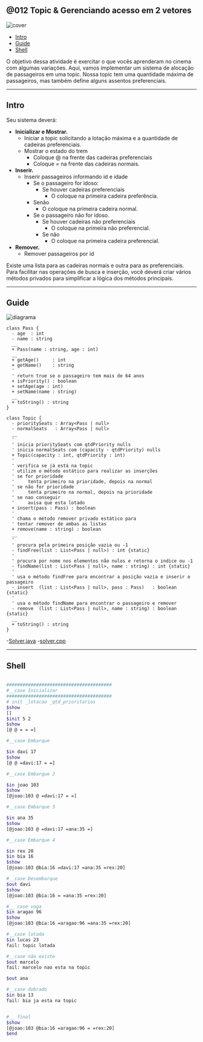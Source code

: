 ## @012 Topic & Gerenciando acesso em 2 vetores

[](solver.cpp)

![cover](https://raw.githubusercontent.com/qxcodepoo/arcade/master/base/012/cover.jpg)

[](toc)

- [Intro](#intro)
- [Guide](#guide)
- [Shell](#shell)
[](toc)


O objetivo dessa atividade é exercitar o que vocês aprenderam no cinema com algumas variações. Aqui, vamos implementar um sistema de alocação de passageiros em uma topic. Nossa topic tem uma quantidade máxima de passageiros, mas também define alguns assentos preferenciais.

***

## Intro

Seu sistema deverá:

- **Inicializar e Mostrar.**
  - Iniciar a topic solicitando a lotação máxima e a quantidade de cadeiras preferenciais.
  - Mostrar o estado do trem
    - Coloque @ na frente das cadeiras preferenciais
    - Coloque = na frente das cadeiras normais.
- **Inserir.**
  - Inserir passageiros informando id e idade
    - Se o passageiro for idoso:
      - Se houver cadeiras preferenciais
        - O coloque na primeira cadeira preferência.
    - Senão
      - O coloque na primeira cadeira normal.
    - Se o passageiro não for idoso.
      - Se houver cadeiras não preferenciais
        - O coloque na primeira não preferencial.
      - Se não
        - O coloque na primeira cadeira preferencial.
- **Remover.**
  - Remover passageiros por id

Existe uma lista para as cadeiras normais e outra para as preferenciais. Para facilitar nas operações de busca e inserção, você deverá criar vários métodos privados para simplificar a lógica dos métodos principais.

***

## Guide

![diagrama](https://raw.githubusercontent.com/qxcodepoo/arcade/master/base/012/diagrama.png)

[](load)[](https://raw.githubusercontent.com/qxcodepoo/arcade/master/base/012/diagrama.puml)[](fenced:filter:plantuml)

```plantuml
class Pass {
  - age  : int
  - name : string
  __
  + Pass(name : string, age : int)
  __
  + getAge()     : int
  + getName()    : string
  '
  ' return true se o passageiro tem mais de 64 anos
  + isPriority() : boolean
  + setAge(age : int)
  + setName(name : string)
  __
  + toString() : string
}

class Topic {
  - prioritySeats : Array<Pass | null>
  - normalSeats   : Array<Pass | null>
  __
  '
  ' inicia prioritySeats com qtdPriority nulls
  ' inicia normalSeats com (capacity - qtdPriority) nulls
  + Topic(capacity : int, qtdPriority : int)
  '
  ' verifica se já está na topic
  ' utilize o método estático para realizar as inserções
  ' se for prioridade 
  '     tenta primeiro na prioridade, depois na normal
  ' se não for prioridade
  '     tenta primeiro na normal, depois na prioridade
  ' se nao conseguir
  '     avisa que esta lotado
  + insert(pass : Pass) : boolean
  ' 
  ' chama o método remover privado estático para 
  ' tentar remover de ambas as listas
  + remove(name : string) : boolean
  __
  '
  ' procura pela primeira posição vazia ou -1
  - findFree(list : List<Pass | null>) : int {static}
  '
  ' procura por nome nos elementos não nulos e retorna o indice ou -1 
  - findName(list : List<Pass | null>, name : string) : int {static}
  '
  ' usa o método findFree para encontrar a posição vazia e inserir o passageiro
  - insert  (list : List<Pass | null>, pass : Pass)   : boolean {static}
  '
  ' usa o método findName para encontrar o passageiro e remover
  - remove  (list : List<Pass | null>, name : string) : boolean {static}
  __
  + toString() : string
}
```

[](load)

-[Solver.java](https://raw.githubusercontent.com/qxcodepoo/arcade/master/base/012/.cache/draft.java)
-[solver.cpp](https://raw.githubusercontent.com/qxcodepoo/arcade/master/base/012/.cache/draft.cpp)

***

## Shell

```bash

#######################################
#__case Inicializar
#######################################
# init _lotacao _qtd_prioritarios
$show
[]
$init 5 2
$show
[@ @ = = =]

#__case Embarque

$in davi 17
$show
[@ @ =davi:17 = =]

#__case Embarque 2

$in joao 103
$show
[@joao:103 @ =davi:17 = =]

#__case Embarque 3

$in ana 35
$show
[@joao:103 @ =davi:17 =ana:35 =]

#__case Embarque 4

$in rex 20
$in bia 16
$show
[@joao:103 @bia:16 =davi:17 =ana:35 =rex:20]

#__case Desembarque
$out davi
$show
[@joao:103 @bia:16 = =ana:35 =rex:20]

#__ case vaga
$in aragao 96
$show
[@joao:103 @bia:16 =aragao:96 =ana:35 =rex:20]

#__case lotada
$in lucas 23
fail: topic lotada

#__case não existe
$out marcelo
fail: marcelo nao esta na topic

$out ana

#__case dobrado
$in bia 13
fail: bia ja esta na topic


#__ final
$show
[@joao:103 @bia:16 =aragao:96 = =rex:20]
$end
```



